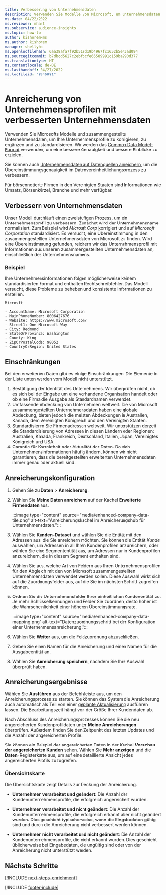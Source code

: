 ```yaml
---
title: Verbesserung von Unternehmensdaten
description: Verwenden Sie Modelle von Microsoft, um Unternehmensdaten anzureichern und zu normalisieren.
ms.date: 04/22/2022
ms.reviewer: mhart
ms.subservice: audience-insights
ms.topic: how-to
author: kishorem-ms
ms.author: kishorem
manager: shellyha
ms.openlocfilehash: 6aa38afa7f92b512d19b4967fc1652b5e43ad094
ms.sourcegitcommit: b7dbcd5627c2ebfbcfe65589991c159ba290d377
ms.translationtype: HT
ms.contentlocale: de-DE
ms.lasthandoff: 04/27/2022
ms.locfileid: "8645981"
---
```

# <a name="enrichment-of-company-profiles-with-enhanced-company-data"></a>Anreicherung von Unternehmensprofilen mit verbesserten Unternehmensdaten

Verwenden Sie Microsofts Modelle und zusammengestellte Unternehmensdaten, um Ihre Unternehmensprofile zu korrigieren, zu ergänzen und zu standardisieren. Wir werden das [Common Data Model-Format](/common-data-model/schema/core/applicationcommon/account) verwenden, um eine bessere Genauigkeit und bessere Einblicke zu erzielen.

Sie können auch [Unternehmensdaten auf Datenquellen anreichern](data-sources-enrichment.md), um die Übereinstimmungsgenauigkeit im Datenvereinheitlichungsprozess zu verbessern. 

Für börsennotierte Firmen in den Vereinigten Staaten sind Informationen wie Umsatz, Börsenkürzel, Branche und mehr verfügbar.  

## <a name="how-we-enhance-company-data"></a>Verbessern von Unternehmensdaten

Unser Modell durchläuft einen zweistufigen Prozess, um ein Unternehmensprofil zu verbessern. Zunächst wird der Unternehmensname normalisiert. Zum Beispiel wird *Microsft Corp* korrigiert und auf *Microsoft Corporation* standardisiert. Es versucht, eine Übereinstimmung in den zusammengestellten Unternehmensdaten von Microsoft zu finden. Wird eine Übereinstimmung gefunden, reichern wir das Unternehmensprofil mit Informationen aus unseren zusammengestellten Unternehmensdaten an, einschließlich des Unternehmensnamens.


### <a name="example"></a>Beispiel

Ihre Unternehmensinformationen folgen möglicherweise keinem standardisierten Format und enthalten Rechtschreibfehler. Das Modell versucht, diese Probleme zu beheben und konsistente Informationen zu erstellen.

```Input
Microsft
```

```Output
- AccountName: Microsoft Corporation
- MainPhoneNumber: 8006427676
- Website: https://www.microsoft.com/
- Street1: One Microsoft Way
- City: Redmond
- StateOrProvince: Washington
- County: King
- ZipOrPostalCode: 98052
- CountryOrRegion: United States
```

## <a name="limitations"></a>Einschränkungen

Bei den erweiterten Daten gibt es einige Einschränkungen. Die Elemente in der Liste unten werden vom Modell nicht unterstützt.

1.  Bestätigung der Identität des Unternehmens. Wir überprüfen nicht, ob es sich bei der Eingabe um eine vorhandene Organisation handelt oder ob eine Firma die Ausgabe als Standardnamen verwendet.
2.  Umfassende Abdeckung von Unternehmen weltweit. Die von Microsoft zusammengestellten Unternehmensdaten haben eine globale Abdeckung, bieten jedoch die meisten Abdeckungen in Australien, Kanada, dem Vereinigten Königreich und den Vereinigten Staaten.
3.  Standardisieren Sie Firmenadressen weltweit. Wir unterstützen derzeit die Standardisierung von Adressen in diesen Ländern oder Regionen: Australien, Kanada, Frankreich, Deutschland, Italien, Japan, Vereinigtes Königreich und USA.
4.  Garantie für Korrektheit oder Aktualität der Daten. Da sich Unternehmensinformationen häufig ändern, können wir nicht garantieren, dass die bereitgestellten erweiterten Unternehmensdaten immer genau oder aktuell sind.

## <a name="configure-the-enrichment"></a>Anreicherungskonfiguration

1. Gehen Sie zu **Daten** > **Anreicherung**.

1. Wählen Sie **Meine Daten anreichern** auf der Kachel **Erweiterte Firmendaten** aus.

   :::image type="content" source="media/enhanced-company-data-tile.png" alt-text="Anreicherungskachel im Anreicherungshub für Unternehmensdaten.":::

1. Wählen Sie **Kunden-Dataset** und wählen Sie die Entität mit den Adressen aus, die Sie anreichern möchten. Sie können die Entität *Kunde* auswählen, um Adressen in all Ihren Kundenprofilen anzureichern, oder wählen Sie eine Segmententität aus, um Adressen nur in Kundenprofilen anzureichern, die in diesem Segment enthalten sind.

1. Wählen Sie aus, welche Art von Feldern aus Ihren Unternehmensprofilen für den Abgleich mit den von Microsoft zusammengestellten Unternehmensdaten verwendet werden sollen. Diese Auswahl wirkt sich auf die Zuordnungsfelder aus, auf die Sie im nächsten Schritt zugreifen können.

1.  Ordnen Sie die Unternehmensfelder Ihrer einheitlichen Kundenentität zu. Je mehr Schlüsselkennungen und Felder Sie zuordnen, desto höher ist die Wahrscheinlichkeit einer höheren Übereinstimmungsrate.

    :::image type="content" source="media/enhanced-company-data-mapping.png" alt-text="Datenzuordnungsschritt bei der Konfiguration einer Unternehmensanreicherung.":::

1. Wählen Sie **Weiter** aus, um die Feldzuordnung abzuschließen.

1. Geben Sie einen Namen für die Anreicherung und einen Namen für die Ausgabeentität an.

1. Wählen Sie **Anreicherung speichern**, nachdem Sie Ihre Auswahl überprüft haben.

## <a name="enrichment-results"></a>Anreicherungsergebnisse

Wählen Sie **Ausführen** aus der Befehlsleiste aus, um den Anreicherungsprozess zu starten. Sie können das System die Anreicherung auch automatisch als Teil von einer [geplante Aktualisierung](system.md#schedule-tab) ausführen lassen. Die Bearbeitungszeit hängt von der Größe Ihrer Kundendaten ab.

Nach Abschluss des Anreicherungsprozesses können Sie die neu angereicherten Kundenprofildaten unter **Meine Anreicherungen** überprüfen. Außerdem finden Sie den Zeitpunkt des letzten Updates und die Anzahl der angereicherten Profile.

Sie können ein Beispiel der angereicherten Daten in der Kachel **Vorschau der angereicherten Kunden** sehen. Wählen Sie **Mehr anzeigen** und die **Daten**-Registerkarte aus, um auf eine detaillierte Ansicht jedes angereicherten Profils zuzugreifen.

### <a name="overview-card"></a>Übersichtskarte

Die Übersichtskarte zeigt Details zur Deckung der Anreicherung. 

* **Unternehmen verarbeitet und geändert**: Die Anzahl der Kundenunternehmensprofile, die erfolgreich angereichert wurden.

* **Unternehmen verarbeitet und nicht geändert**: Die Anzahl der Kundenunternehmensprofile, die erfolgreich erkannt aber nicht geändert wurden. Dies geschieht typischerweise, wenn die Eingabedaten gültig sind und durch die Anreicherung nicht verbessert werden können.

* **Unternehmen nicht verarbeitet und nicht geändert**: Die Anzahl der Kundenunternehmensprofile, die nicht erkannt wurden. Dies geschieht üblicherweise bei Eingabedaten, die ungültig sind oder von der Anreicherung nicht unterstützt werden.

## <a name="next-steps"></a>Nächste Schritte

[!INCLUDE [next-steps-enrichment](includes/next-steps-enrichment.md)]

[!INCLUDE [footer-include](includes/footer-banner.md)]

